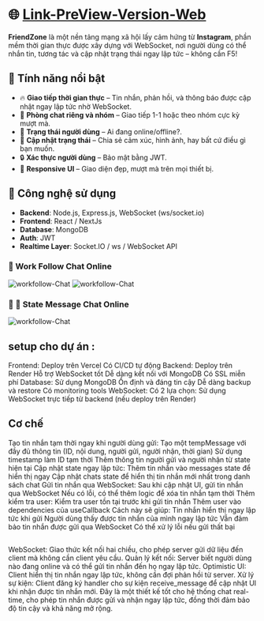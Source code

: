 # 🌐 [Link-PreView-Version-Web](https://anhtuandev.id.vn/)

**FriendZone** là một nền tảng mạng xã hội lấy cảm hứng từ **Instagram**, phần mềm thời gian thực được xây dựng với WebSocket, nơi người dùng có thể nhắn tin, tương tác và cập nhật trạng thái ngay lập tức – không cần F5!

## 🚀 Tính năng nổi bật

- 🔥 **Giao tiếp thời gian thực** – Tin nhắn, phản hồi, và thông báo được cập nhật ngay lập tức nhờ WebSocket.
- 👥 **Phòng chat riêng và nhóm** – Giao tiếp 1-1 hoặc theo nhóm cực kỳ mượt mà.
- 📡 **Trạng thái người dùng** – Ai đang online/offline?.
- 📝 **Cập nhật trạng thái** – Chia sẻ cảm xúc, hình ảnh, hay bất cứ điều gì bạn muốn.
- 🔒 **Xác thực người dùng** – Bảo mật bằng JWT.
- 📱 **Responsive UI** – Giao diện đẹp, mượt mà trên mọi thiết bị.

## 🧱 Công nghệ sử dụng

- **Backend**: Node.js, Express.js, WebSocket (ws/socket.io)
- **Frontend**: React / NextJs
- **Database**: MongoDB 
- **Auth**: JWT 
- **Realtime Layer**: Socket.IO / ws / WebSocket API

### 🚀 Work Follow Chat Online
![workfollow-Chat](https://github.com/user-attachments/assets/9dbb4cc1-0bde-463e-97c5-f9b32ab46fa0)
![workfollow-Chat](https://github.com/user-attachments/assets/e1d02694-4fde-4e6b-bf35-c291943c1e63)

### 🚀 📝 State Message Chat Online
![workfollow-Chat](https://github.com/user-attachments/assets/c97715b3-7fc4-4d6e-a249-cc71f7a6d852)

## setup cho dự án :
Frontend: Deploy trên Vercel
Có CI/CD tự động
Backend: Deploy trên Render
Hỗ trợ WebSocket tốt
Dễ dàng kết nối với MongoDB
Có SSL miễn phí
Database: Sử dụng MongoDB
Ổn định và đáng tin cậy
Dễ dàng backup và restore
Có monitoring tools
WebSocket: Có 2 lựa chọn:
Sử dụng WebSocket trực tiếp từ backend (nếu deploy trên Render)

## Cơ chế
Tạo tin nhắn tạm thời ngay khi người dùng gửi:
Tạo một tempMessage với đầy đủ thông tin (ID, nội dung, người gửi, người nhận, thời gian)
Sử dụng timestamp làm ID tạm thời
Thêm thông tin người gửi và người nhận từ state hiện tại
Cập nhật state ngay lập tức:
Thêm tin nhắn vào messages state để hiển thị ngay
Cập nhật chats state để hiển thị tin nhắn mới nhất trong danh sách chat
Gửi tin nhắn qua WebSocket:
Sau khi cập nhật UI, gửi tin nhắn qua WebSocket
Nếu có lỗi, có thể thêm logic để xóa tin nhắn tạm thời
Thêm kiểm tra user:
Kiểm tra user tồn tại trước khi gửi tin nhắn
Thêm user vào dependencies của useCallback
Cách này sẽ giúp:
Tin nhắn hiển thị ngay lập tức khi gửi
Người dùng thấy được tin nhắn của mình ngay lập tức
Vẫn đảm bảo tin nhắn được gửi qua WebSocket
Có thể xử lý lỗi nếu gửi thất bại

## 
WebSocket: Giao thức kết nối hai chiều, cho phép server gửi dữ liệu đến client mà không cần client yêu cầu.
Quản lý kết nối: Server biết người dùng nào đang online và có thể gửi tin nhắn đến họ ngay lập tức.
Optimistic UI: Client hiển thị tin nhắn ngay lập tức, không cần đợi phản hồi từ server.
Xử lý sự kiện: Client đăng ký handler cho sự kiện receive_message để cập nhật UI khi nhận được tin nhắn mới.
Đây là một thiết kế tốt cho hệ thống chat real-time, cho phép tin nhắn được gửi và nhận ngay lập tức, đồng thời đảm bảo độ tin cậy và khả năng mở rộng.
